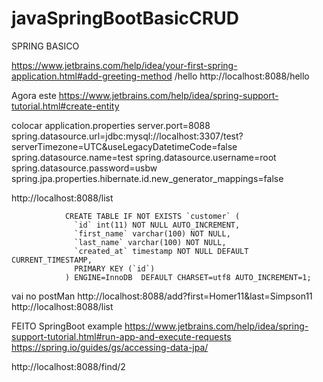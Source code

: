 # javaSpringBootBasicCRUD

SPRING BASICO

https://www.jetbrains.com/help/idea/your-first-spring-application.html#add-greeting-method
/hello
http://localhost:8088/hello

Agora este
https://www.jetbrains.com/help/idea/spring-support-tutorial.html#create-entity

colocar application.properties
server.port=8088
spring.datasource.url=jdbc:mysql://localhost:3307/test?serverTimezone=UTC&useLegacyDatetimeCode=false
spring.datasource.name=test
spring.datasource.username=root
spring.datasource.password=usbw
spring.jpa.properties.hibernate.id.new_generator_mappings=false

http://localhost:8088/list

				CREATE TABLE IF NOT EXISTS `customer` ( 
                  `id` int(11) NOT NULL AUTO_INCREMENT,
                  `first_name` varchar(100) NOT NULL,
                  `last_name` varchar(100) NOT NULL,
                  `created_at` timestamp NOT NULL DEFAULT CURRENT_TIMESTAMP,
                  PRIMARY KEY (`id`)
                ) ENGINE=InnoDB  DEFAULT CHARSET=utf8 AUTO_INCREMENT=1;


vai no postMan
http://localhost:8088/add?first=Homer11&last=Simpson11
http://localhost:8088/list

FEITO SpringBoot example
https://www.jetbrains.com/help/idea/spring-support-tutorial.html#run-app-and-execute-requests
https://spring.io/guides/gs/accessing-data-jpa/

http://localhost:8088/find/2
